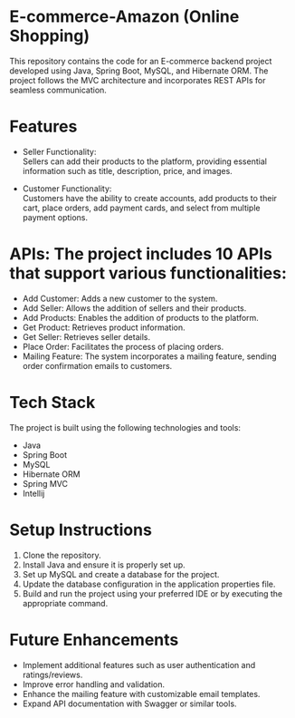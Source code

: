 # E-commerce-Amazon (Online Shopping)
This repository contains the code for an E-commerce backend project developed using Java, Spring Boot, MySQL, and Hibernate ORM. The project follows the MVC architecture and incorporates REST APIs for seamless communication.

# Features
* Seller Functionality:<br> 
Sellers can add their products to the platform, providing essential information such as title, description, price, and images.<br>

* Customer Functionality:<br> 
Customers have the ability to create accounts, add products to their cart, place orders, add payment cards, and select from multiple payment options.

# APIs: The project includes 10 APIs that support various functionalities:

* Add Customer: Adds a new customer to the system.<br>
* Add Seller: Allows the addition of sellers and their products.<br>
* Add Products: Enables the addition of products to the platform.<br>
* Get Product: Retrieves product information.<br>
* Get Seller: Retrieves seller details.<br>
* Place Order: Facilitates the process of placing orders.<br>
* Mailing Feature: The system incorporates a mailing feature, sending order confirmation emails to customers.

# Tech Stack
The project is built using the following technologies and tools:<br>
* Java<br>
* Spring Boot<br>
* MySQL<br>
* Hibernate ORM<br>
* Spring MVC<br>
* Intellij

# Setup Instructions
1) Clone the repository.<br>
2) Install Java and ensure it is properly set up.<br>
3) Set up MySQL and create a database for the project.<br>
4) Update the database configuration in the application properties file.<br>
5) Build and run the project using your preferred IDE or by executing the appropriate command.

# Future Enhancements
* Implement additional features such as user authentication and ratings/reviews.<br>
* Improve error handling and validation.<br>
* Enhance the mailing feature with customizable email templates.<br>
* Expand API documentation with Swagger or similar tools.

